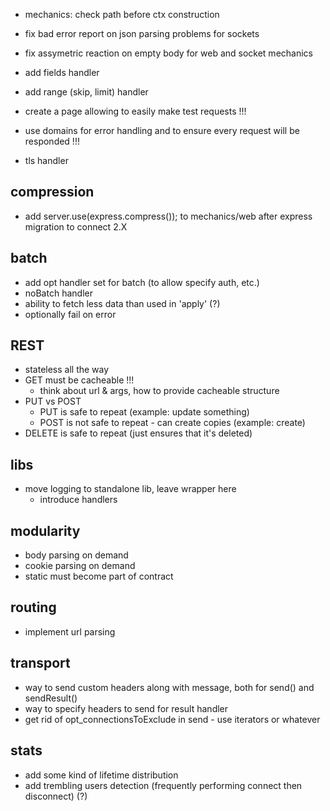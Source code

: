 * mechanics: check path before ctx construction
* fix bad error report on json parsing problems for sockets
* fix assymetric reaction on empty body for web and socket mechanics

* add fields handler
* add range (skip, limit) handler

* create a page allowing to easily make test requests !!!

* use domains for error handling and to ensure every request will be responded !!!

* tls handler


## compression

* add server.use(express.compress()); to mechanics/web after express migration to connect 2.X

## batch

* add opt handler set for batch (to allow specify auth, etc.)
* noBatch handler
* ability to fetch less data than used in 'apply' (?)
* optionally fail on error

## REST

* stateless all the way
* GET must be cacheable !!!
	* think about url & args, how to provide cacheable structure
* PUT vs POST
	* PUT is safe to repeat (example: update something)
	* POST is not safe to repeat - can create copies (example: create)
* DELETE is safe to repeat (just ensures that it's deleted)

## libs

* move logging to standalone lib, leave wrapper here
	* introduce handlers

## modularity

* body parsing on demand
* cookie parsing on demand
* static must become part of contract

## routing

* implement url parsing

## transport

* way to send custom headers along with message, both for send() and sendResult()
* way to specify headers to send for result handler
* get rid of opt_connectionsToExclude in send - use iterators or whatever

## stats

* add some kind of lifetime distribution
* add trembling users detection (frequently performing connect then disconnect) (?)
